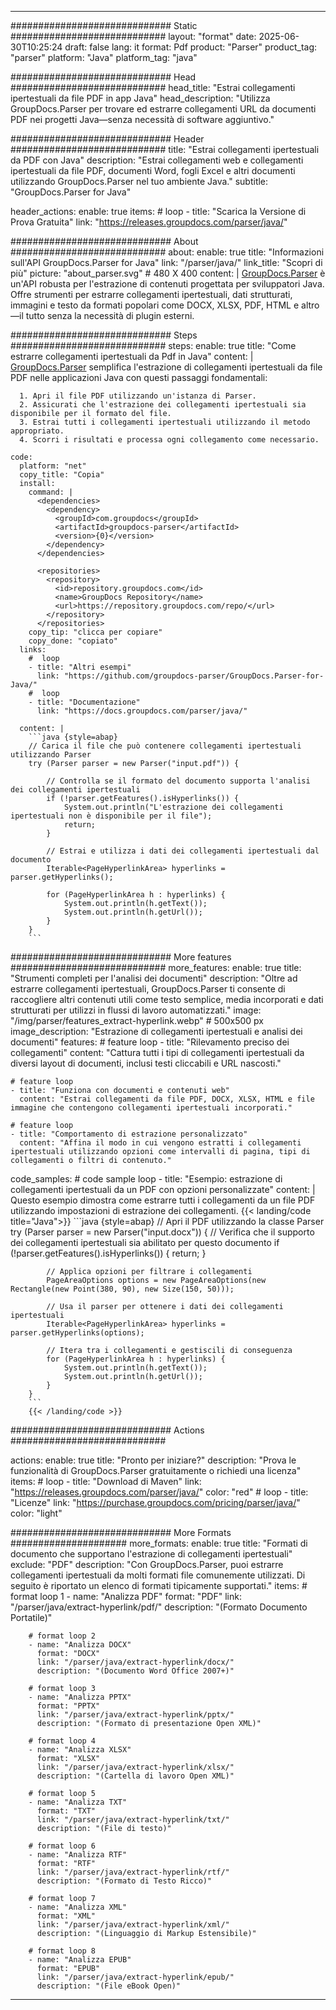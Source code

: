 


---
############################# Static ############################
layout: "format"
date:  2025-06-30T10:25:24
draft: false
lang: it
format: Pdf
product: "Parser"
product_tag: "parser"
platform: "Java"
platform_tag: "java"

############################# Head ############################
head_title: "Estrai collegamenti ipertestuali da file PDF in app Java"
head_description: "Utilizza GroupDocs.Parser per trovare ed estrarre collegamenti URL da documenti PDF nei progetti Java—senza necessità di software aggiuntivo."

############################# Header ############################
title: "Estrai collegamenti ipertestuali da PDF con Java" 
description: "Estrai collegamenti web e collegamenti ipertestuali da file PDF, documenti Word, fogli Excel e altri documenti utilizzando GroupDocs.Parser nel tuo ambiente Java."
subtitle: "GroupDocs.Parser for Java" 

header_actions:
  enable: true
  items:
    #  loop
    - title: "Scarica la Versione di Prova Gratuita"
      link: "https://releases.groupdocs.com/parser/java/"
      
############################# About ############################
about:
    enable: true
    title: "Informazioni sull'API GroupDocs.Parser for Java"
    link: "/parser/java/"
    link_title: "Scopri di più"
    picture: "about_parser.svg" # 480 X 400
    content: |
       [GroupDocs.Parser](/parser/java/) è un'API robusta per l'estrazione di contenuti progettata per sviluppatori Java. Offre strumenti per estrarre collegamenti ipertestuali, dati strutturati, immagini e testo da formati popolari come DOCX, XLSX, PDF, HTML e altro—il tutto senza la necessità di plugin esterni.

############################# Steps ############################
steps:
    enable: true
    title: "Come estrarre collegamenti ipertestuali da Pdf in Java"
    content: |
      [GroupDocs.Parser](/parser/java/) semplifica l'estrazione di collegamenti ipertestuali da file PDF nelle applicazioni Java con questi passaggi fondamentali:
      
      1. Apri il file PDF utilizzando un'istanza di Parser.
      2. Assicurati che l'estrazione dei collegamenti ipertestuali sia disponibile per il formato del file.
      3. Estrai tutti i collegamenti ipertestuali utilizzando il metodo appropriato.
      4. Scorri i risultati e processa ogni collegamento come necessario.
   
    code:
      platform: "net"
      copy_title: "Copia"
      install:
        command: |
          <dependencies>
            <dependency>
              <groupId>com.groupdocs</groupId>
              <artifactId>groupdocs-parser</artifactId>
              <version>{0}</version>
            </dependency>
          </dependencies>

          <repositories>
            <repository>
              <id>repository.groupdocs.com</id>
              <name>GroupDocs Repository</name>
              <url>https://repository.groupdocs.com/repo/</url>
            </repository>
          </repositories>
        copy_tip: "clicca per copiare"
        copy_done: "copiato"
      links:
        #  loop
        - title: "Altri esempi"
          link: "https://github.com/groupdocs-parser/GroupDocs.Parser-for-Java/"
        #  loop
        - title: "Documentazione"
          link: "https://docs.groupdocs.com/parser/java/"
          
      content: |
        ```java {style=abap}
        // Carica il file che può contenere collegamenti ipertestuali utilizzando Parser
        try (Parser parser = new Parser("input.pdf")) {

            // Controlla se il formato del documento supporta l'analisi dei collegamenti ipertestuali
            if (!parser.getFeatures().isHyperlinks()) {
                System.out.println("L'estrazione dei collegamenti ipertestuali non è disponibile per il file");
                return;
            }

            // Estrai e utilizza i dati dei collegamenti ipertestuali dal documento
            Iterable<PageHyperlinkArea> hyperlinks = parser.getHyperlinks();

            for (PageHyperlinkArea h : hyperlinks) {
                System.out.println(h.getText());
                System.out.println(h.getUrl());
            }
        }
        ```            

############################# More features ############################
more_features:
  enable: true
  title: "Strumenti completi per l'analisi dei documenti"
  description: "Oltre ad estrarre collegamenti ipertestuali, GroupDocs.Parser ti consente di raccogliere altri contenuti utili come testo semplice, media incorporati e dati strutturati per utilizzi in flussi di lavoro automatizzati."
  image: "/img/parser/features_extract-hyperlink.webp" # 500x500 px
  image_description: "Estrazione di collegamenti ipertestuali e analisi dei documenti"
  features:
    # feature loop
    - title: "Rilevamento preciso dei collegamenti"
      content: "Cattura tutti i tipi di collegamenti ipertestuali da diversi layout di documenti, inclusi testi cliccabili e URL nascosti."

    # feature loop
    - title: "Funziona con documenti e contenuti web"
      content: "Estrai collegamenti da file PDF, DOCX, XLSX, HTML e file immagine che contengono collegamenti ipertestuali incorporati."

    # feature loop
    - title: "Comportamento di estrazione personalizzato"
      content: "Affina il modo in cui vengono estratti i collegamenti ipertestuali utilizzando opzioni come intervalli di pagina, tipi di collegamenti o filtri di contenuto."
      
  code_samples:
    # code sample loop
    - title: "Esempio: estrazione di collegamenti ipertestuali da un PDF con opzioni personalizzate"
      content: |
        Questo esempio dimostra come estrarre tutti i collegamenti da un file PDF utilizzando impostazioni di estrazione dei collegamenti.
        {{< landing/code title="Java">}}
        ```java {style=abap}
        //  Apri il PDF utilizzando la classe Parser
        try (Parser parser = new Parser("input.docx"))
        {
            // Verifica che il supporto dei collegamenti ipertestuali sia abilitato per questo documento
            if (!parser.getFeatures().isHyperlinks()) {
                return;
            }

            // Applica opzioni per filtrare i collegamenti
            PageAreaOptions options = new PageAreaOptions(new Rectangle(new Point(380, 90), new Size(150, 50)));

            // Usa il parser per ottenere i dati dei collegamenti ipertestuali
            Iterable<PageHyperlinkArea> hyperlinks = parser.getHyperlinks(options);

            // Itera tra i collegamenti e gestiscili di conseguenza
            for (PageHyperlinkArea h : hyperlinks) {
                System.out.println(h.getText());
                System.out.println(h.getUrl());
            }
        }
        ```
        {{< /landing/code >}}


############################# Actions ############################

actions:
  enable: true
  title: "Pronto per iniziare?"
  description: "Prova le funzionalità di GroupDocs.Parser gratuitamente o richiedi una licenza"
  items:
    #  loop
    - title: "Download di Maven"
      link: "https://releases.groupdocs.com/parser/java/"
      color: "red"
        #  loop
    - title: "Licenze"
      link: "https://purchase.groupdocs.com/pricing/parser/java/"
      color: "light"


############################# More Formats #####################
more_formats:
    enable: true
    title: "Formati di documento che supportano l'estrazione di collegamenti ipertestuali"
    exclude: "PDF"
    description: "Con GroupDocs.Parser, puoi estrarre collegamenti ipertestuali da molti formati file comunemente utilizzati. Di seguito è riportato un elenco di formati tipicamente supportati."
    items: 
        # format loop 1
        - name: "Analizza PDF"
          format: "PDF"
          link: "/parser/java/extract-hyperlink/pdf/"
          description: "(Formato Documento Portatile)"
          
        # format loop 2
        - name: "Analizza DOCX"
          format: "DOCX"
          link: "/parser/java/extract-hyperlink/docx/"
          description: "(Documento Word Office 2007+)"
          
        # format loop 3
        - name: "Analizza PPTX"
          format: "PPTX"
          link: "/parser/java/extract-hyperlink/pptx/"
          description: "(Formato di presentazione Open XML)"
          
        # format loop 4
        - name: "Analizza XLSX"
          format: "XLSX"
          link: "/parser/java/extract-hyperlink/xlsx/"
          description: "(Cartella di lavoro Open XML)"
          
        # format loop 5
        - name: "Analizza TXT"
          format: "TXT"
          link: "/parser/java/extract-hyperlink/txt/"
          description: "(File di testo)"
          
        # format loop 6
        - name: "Analizza RTF"
          format: "RTF"
          link: "/parser/java/extract-hyperlink/rtf/"
          description: "(Formato di Testo Ricco)"
          
        # format loop 7
        - name: "Analizza XML"
          format: "XML"
          link: "/parser/java/extract-hyperlink/xml/"
          description: "(Linguaggio di Markup Estensibile)"
          
        # format loop 8
        - name: "Analizza EPUB"
          format: "EPUB"
          link: "/parser/java/extract-hyperlink/epub/"
          description: "(File eBook Open)"
         
          

---